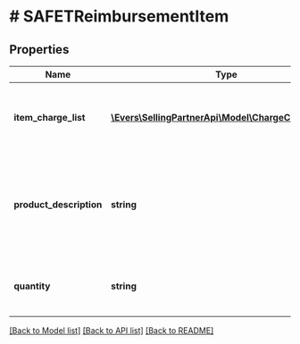 # # SAFETReimbursementItem

## Properties

Name | Type | Description | Notes
------------ | ------------- | ------------- | -------------
**item_charge_list** | [**\Evers\SellingPartnerApi\Model\ChargeComponent[]**](ChargeComponent.md) | A list of charge information on the seller&#39;s account. | [optional]
**product_description** | **string** | The description of the item as shown on the product detail page on the retail website. | [optional]
**quantity** | **string** | The number of units of the item being reimbursed. | [optional]

[[Back to Model list]](../../README.md#models) [[Back to API list]](../../README.md#endpoints) [[Back to README]](../../README.md)

